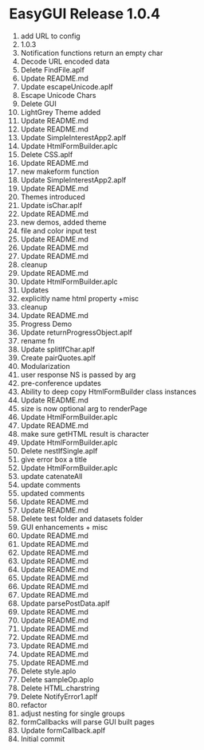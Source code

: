 # EasyGUI Release 1.0.4                    
1. add URL to config
2. 1.0.3
3. Notification functions return an empty char
4. Decode URL encoded data
5. Delete FindFile.aplf
6. Update README.md
7. Update escapeUnicode.aplf
8. Escape Unicode Chars
9. Delete GUI
10. LightGrey Theme added
11. Update README.md
12. Update README.md
13. Update SimpleInterestApp2.aplf
14. Update HtmlFormBuilder.aplc
15. Delete CSS.aplf
16. Update README.md
17. new makeform function
18. Update SimpleInterestApp2.aplf
19. Update README.md
20. Themes introduced
21. Update isChar.aplf
22. Update README.md
23. new demos, added theme
24. file and color input test
25. Update README.md
26. Update README.md
27. Update README.md
28. cleanup
29. Update README.md
30. Update HtmlFormBuilder.aplc
31. Updates
32. explicitly name html property +misc
33. cleanup
34. Update README.md
35. Progress Demo
36. Update returnProgressObject.aplf
37. rename fn
38. Update splitIfChar.aplf
39. Create pairQuotes.aplf
40. Modularization
41. user response NS is passed by arg
42. pre-conference updates
43. Ability to deep copy HtmlFormBuilder class instances
44. Update README.md
45. size is now optional arg to renderPage
46. Update HtmlFormBuilder.aplc
47. Update README.md
48. make sure getHTML result is character
49. Update HtmlFormBuilder.aplc
50. Delete nestIfSingle.aplf
51. give error box a title
52. Update HtmlFormBuilder.aplc
53. update catenateAll
54. update comments
55. updated comments
56. Update README.md
57. Update README.md
58. Delete test folder and datasets folder
59. GUI enhancements + misc
60. Update README.md
61. Update README.md
62. Update README.md
63. Update README.md
64. Update README.md
65. Update README.md
66. Update README.md
67. Update README.md
68. Update parsePostData.aplf
69. Update README.md
70. Update README.md
71. Update README.md
72. Update README.md
73. Update README.md
74. Update README.md
75. Update README.md
76. Delete style.aplo
77. Delete sampleOp.aplo
78. Delete HTML.charstring
79. Delete NotifyError1.aplf
80. refactor
81. adjust nesting for single groups
82. formCallbacks will parse GUI built pages
83. Update formCallback.aplf
84. Initial commit
